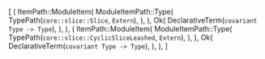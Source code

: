 [
    (
        ItemPath::ModuleItem(
            ModuleItemPath::Type(
                TypePath(`core::slice::Slice`, `Extern`),
            ),
        ),
        Ok(
            DeclarativeTerm(`covariant Type -> Type`),
        ),
    ),
    (
        ItemPath::ModuleItem(
            ModuleItemPath::Type(
                TypePath(`core::slice::CyclicSliceLeashed`, `Extern`),
            ),
        ),
        Ok(
            DeclarativeTerm(`covariant Type -> Type`),
        ),
    ),
]